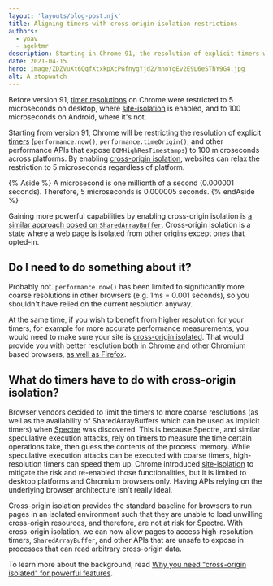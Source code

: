 ```yaml
---
layout: 'layouts/blog-post.njk'
title: Aligning timers with cross origin isolation restrictions
authors:
  - yoav
  - agektmr
description: Starting in Chrome 91, the resolution of explicit timers will be restricted to 100 microseconds across platforms without cross-origin isolation.
date: 2021-04-15
hero: image/ZDZVuXt6QqfXtxkpXcPGfnygYjd2/mnoYgEv2E9L6eSThY9G4.jpg
alt: A stopwatch
---
```


Before version 91,
[timer resolutions](https://www.w3.org/TR/hr-time/)
on Chrome were restricted to 5 microseconds on desktop,
where [site-isolation](https://www.chromium.org/Home/chromium-security/site-isolation) is enabled,
and to 100 microseconds on Android, where it's not.

Starting from version 91,
Chrome will be restricting the resolution of explicit [timers](https://www.w3.org/TR/hr-time/)
(`performance.now()`, `performance.timeOrigin()`,
and other performance APIs that expose `DOMHighResTimestamps`) to 100 microseconds across platforms.
By enabling [cross-origin isolation](https://web.dev/coop-coep/),
websites can relax the restriction to 5 microseconds regardless of platform.

{% Aside %}
A microsecond is one millionth of a second (0.000001 seconds). Therefore, 5 microseconds is 0.000005 seconds.
{% endAside %}

Gaining more powerful capabilities by enabling cross-origin isolation is
[a similar approach posed on `SharedArrayBuffer`](https://developer.chrome.com/blog/enabling-shared-array-buffer/).
Cross-origin isolation is a state where a web page is isolated from other origins except ones that opted-in.

## Do I need to do something about it?

Probably not. `performance.now()` has been limited to significantly more coarse resolutions in other browsers
(e.g. 1ms = 0.001 seconds),
so you shouldn't have relied on the current resolution anyway.

At the same time,
if you wish to benefit from higher resolution for your timers,
for example for more accurate performance measurements,
you would need to make sure your site is
[cross-origin isolated](https://web.dev/coop-coep).
That would provide you with better resolution both in Chrome and other Chromium based browsers,
[as well as Firefox](https://github.com/mozilla/standards-positions/issues/502#issuecomment-801003513).

## What do timers have to do with cross-origin isolation?

Browser vendors decided to limit the timers to more coarse resolutions
(as well as the availability of SharedArrayBuffers which can be used as implicit timers)
when [Spectre](https://en.wikipedia.org/wiki/Spectre_(security_vulnerability)) was discovered.
This is because Spectre,
and similar speculative execution attacks,
rely on timers to measure the time certain operations take,
then guess the contents of the process' memory.
While speculative execution attacks can be executed with coarse timers,
high-resolution timers can speed them up.
Chrome introduced
[site-isolation](https://www.chromium.org/Home/chromium-security/site-isolation)
to mitigate the risk and re-enabled those functionalities,
but it is limited to desktop platforms and Chromium browsers only.
Having APIs relying on the underlying browser architecture isn't really ideal.

Cross-origin isolation provides the standard baseline for browsers to run pages in an isolated environment
such that they are unable to load unwilling cross-origin resources,
and therefore, are not at risk for Spectre.
With cross-origin isolation,
we can now allow pages to access high-resolution timers,
`SharedArrayBuffer`,
and other APIs that are unsafe to expose in processes that can read arbitrary cross-origin data.

To learn more about the background, read
[Why you need "cross-origin isolated" for powerful features](https://web.dev/why-coop-coep/).
